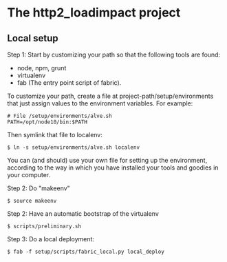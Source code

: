 
The http2\_loadimpact project
=============================

Local setup
-----------

Step 1: Start by customizing your path so that the following
tools are found:

- node, npm, grunt
- virtualenv
- fab (The entry point script of fabric).

To customize your path, create a file at project-path/setup/environments  
that just assign values to the environment variables. For example:

    # File /setup/environments/alve.sh
    PATH=/opt/node10/bin:$PATH

Then symlink that file to localenv:

    $ ln -s setup/environments/alve.sh localenv

You can (and should) use your own file for setting up the environment, according
to the way in which you have installed your tools and goodies in your computer.

Step 2: Do "makeenv"

    $ source makeenv

Step 2: Have an automatic bootstrap of the virtualenv

    $ scripts/preliminary.sh

Step 3: Do a local deployment:

    $ fab -f setup/scripts/fabric_local.py local_deploy
